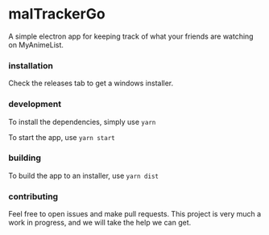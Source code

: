 # malTrackerGo
A simple electron app for keeping track of what your friends are watching on MyAnimeList.


### installation

Check the releases tab to get a windows installer.

### development

To install the dependencies, simply use `yarn`

To start the app, use `yarn start`

### building

To build the app to an installer, use `yarn dist`

### contributing

Feel free to open issues and make pull requests. This project is very much a work in progress, and we will take the help we can get.
